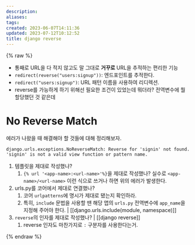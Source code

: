 ```yaml
---
description:
aliases: 
tags: 
created: 2023-06-07T14:11:36
updated: 2023-07-12T10:12:52
title: django reverse
---
```

{% raw %}
- 통째로 URL을 다 적지 않고도 말 그대로 **거꾸로** URL을 추적하는 편리한 기능 
- `redirect(reverse("users:signup"))`: 엔드포인트를 추적한다.
- `redirect("users:signup")`: URL 패턴 이름을 사용하여 리디렉션.
- reverse를 가능하게 하기 위해선 필요한 조건이 있었는데 뭐더라? 전역변수에 뭘 할당했던 것 같은데

# No Reverse Match 

에러가 나왔을 때 해결해야 할 것들에 대해 정리해보자. 
```
django.urls.exceptions.NoReverseMatch: Reverse for 'signin' not found. 'signin' is not a valid view function or pattern name.
```

1. 템플릿을 제대로 작성했나?
	1. `{% url '<app-name>:<url-name>'%}`을 제대로 작성했나? 실수로 `<app-name>/<url-name>` 이런 식으로 쓰거나 하면 위의 에러가 발생한다.
2. urls.py를 코어에서 제대로 연결했나?
	1. 코어 `urlpatterns`에 명시가 제대로 됐는지 확인하라.
	2. 특히, `include` 문법을 사용할 땐 해당 앱의 `urls.py` 전역변수에 `app_name`을 지정해 주어야 한다. | [[django.urls.include(module, namespace)]]
3. `reverse`의 인자를 제대로 작성했나? | [[django reverse]]
	1. reverse 인자도 마찬가지로 `:` 구분자를 사용한다는거.
 

{% endraw %}